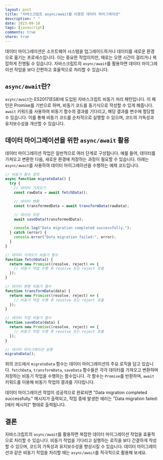 ```yaml
---
layout: post
title: "자바스크립트 async/await를 이용한 데이터 마이그레이션"
description: " "
date: 2023-09-10
tags: [javascript]
comments: true
share: true
---
```


데이터 마이그레이션은 소프트웨어 시스템을 업그레이드하거나 데이터를 새로운 환경으로 옮기는 프로세스입니다. 이는 중요한 작업이지만, 때로는 오랜 시간이 걸리거나 복잡하게 진행될 수 있습니다. 자바스크립트의 `async/await`를 활용하면 데이터 마이그레이션 작업을 보다 간편하고 효율적으로 처리할 수 있습니다.

## `async/await`란?

`async/await`는 ES2017(ES8)에 도입된 자바스크립트 비동기 처리 패턴입니다. 이 패턴은 Promise를 기반으로 하며, 비동기 코드를 동기식으로 작성할 수 있게 해줍니다. `await` 키워드를 사용하여 비동기 함수의 결과를 기다리고, 해당 결과를 변수에 할당할 수 있습니다. 이를 통해 비동기 코드를 순차적으로 실행할 수 있으며, 코드의 가독성과 유지보수성을 개선할 수 있습니다.

## 데이터 마이그레이션을 위한 `async/await` 활용

데이터 마이그레이션 작업은 일반적으로 여러 단계로 구성됩니다. 예를 들어, 데이터를 가져오고 변환한 다음, 새로운 환경에 저장하는 과정이 필요할 수 있습니다. 아래는 `async/await`를 사용하여 데이터 마이그레이션을 수행하는 예제 코드입니다.

```javascript
// 비동기 함수 정의
async function migrateData() {
  try {
    // 데이터 가져오기
    const rawData = await fetchData();

    // 데이터 변환
    const transformedData = await transformData(rawData);

    // 데이터 저장
    await saveData(transformedData);

    console.log("Data migration completed successfully.");
  } catch (error) {
    console.error("Data migration failed:", error);
  }
}

// 데이터 가져오기 비동기 함수
function fetchData() {
  return new Promise((resolve, reject) => {
    // 비동기 작업 수행 후 resolve 또는 reject 호출
  });
}

// 데이터 변환 비동기 함수
function transformData(data) {
  return new Promise((resolve, reject) => {
    // 비동기 작업 수행 후 resolve 또는 reject 호출
  });
}

// 데이터 저장 비동기 함수
function saveData(data) {
  return new Promise((resolve, reject) => {
    // 비동기 작업 수행 후 resolve 또는 reject 호출
  });
}

// 데이터 마이그레이션 실행
migrateData();
```

위의 코드에서 `migrateData` 함수는 데이터 마이그레이션의 주요 로직을 담고 있습니다. `fetchData`, `transformData`, `saveData` 함수들은 각각 데이터를 가져오고 변환하며 저장하는 비동기 작업을 수행하는 함수입니다. 각 함수는 `Promise`를 반환하며, `await` 키워드를 이용해 비동기 작업의 결과를 기다립니다.

데이터 마이그레이션 작업이 성공적으로 완료되면 "Data migration completed successfully." 메시지가 출력되고, 작업 중에 발생한 에러는 "Data migration failed: [에러 메시지]" 형태로 출력됩니다.

## 결론

자바스크립트의 `async/await`를 활용하면 복잡한 데이터 마이그레이션 작업을 효율적으로 처리할 수 있습니다. 비동기 작업을 기다리고 실행하는 로직을 보다 간결하게 작성할 수 있으며, 코드의 가독성과 유지보수성을 향상시킬 수 있습니다. 데이터 마이그레이션과 같은 비동기 작업을 처리할 때는 `async/await`를 적극적으로 활용해 보세요.